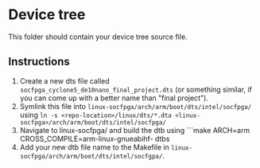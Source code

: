 # Device tree

This folder should contain your device tree source file.


## Instructions

1. Create a new dts file called `socfpga_cyclone5_de10nano_final_project.dts` (or something similar, if you can come up with a better name than "final project").
2. Symlink this file into `linux-socfpga/arch/arm/boot/dts/intel/socfpga/` using ```ln -s <repo-location>/linux/dts/*.dta <linux-socfpga>/arch/arm/boot/dts/intel/socfpga/```
3. Navigate to linux-socfpga/ and build the dtb using ```make ARCH=arm CROSS_COMPILE=arm-linux-gnueabihf- dtbs
4. Add your new dtb file name to the Makefile in `linux-socfpga/arch/arm/boot/dts/intel/socfgpa/`.
